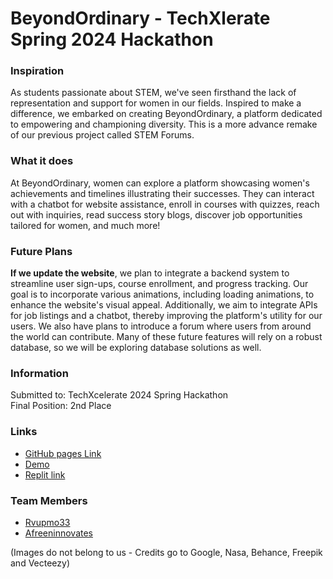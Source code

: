 # BeyondOrdinary - TechXlerate Spring 2024 Hackathon

### Inspiration
As students passionate about STEM, we've seen firsthand the lack of representation and support for women in our fields. Inspired to make a difference, we embarked on creating BeyondOrdinary, a platform dedicated to empowering and championing diversity. This is a more advance remake of our previous project called STEM Forums.

### What it does
At BeyondOrdinary, women can explore a platform showcasing women's achievements and timelines illustrating their successes. They can interact with a chatbot for website assistance, enroll in courses with quizzes, reach out with inquiries, read success story blogs, discover job opportunities tailored for women, and much more!

### Future Plans
**If we update the website**, we plan to integrate a backend system to streamline user sign-ups, course enrollment, and progress tracking. Our goal is to incorporate various animations, including loading animations, to enhance the website's visual appeal. Additionally, we aim to integrate APIs for job listings and a chatbot, thereby improving the platform's utility for our users. We also have plans to introduce a forum where users from around the world can contribute. Many of these future features will rely on a robust database, so we will be exploring database solutions as well.

### Information
Submitted to: TechXcelerate 2024 Spring Hackathon<br>
Final Position: 2nd Place

### Links
- [GitHub pages Link](https://rvupmo33.github.io/beyond-ordinary/)
- [Demo](https://www.youtube.com/watch?v=xDSB3TSntk8)
- [Replit link](https://replit.com/@rvupmo33/TechXcelerate-2024-Spring-Hackathon)

### Team Members
- [Rvupmo33](https://github.com/rvupmo33)
- [Afreeninnovates](https://github.com/afreeninnovates)


(Images do not belong to us - Credits go to Google, Nasa, Behance, Freepik and Vecteezy)

